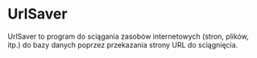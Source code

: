 # UrlSaver
UrlSaver to program do sciągania zasobów internetowych (stron, plików, itp.) do bazy danych poprzez przekazania strony URL do sciągnięcia.
